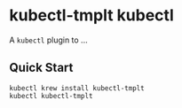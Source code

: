 # kubectl-tmplt kubectl

A `kubectl` plugin to ...

## Quick Start

```
kubectl krew install kubectl-tmplt
kubectl kubectl-tmplt
```

